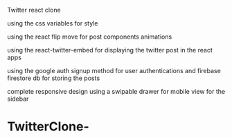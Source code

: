 Twitter react clone

using the css variables for style

using the react flip move for post components animations

using the react-twitter-embed for displaying the twitter post in the react apps

using the google auth signup method for user authentications and firebase firestore db for storing the posts

complete responsive design using a swipable drawer for mobile view for the sidebar
# TwitterClone-
